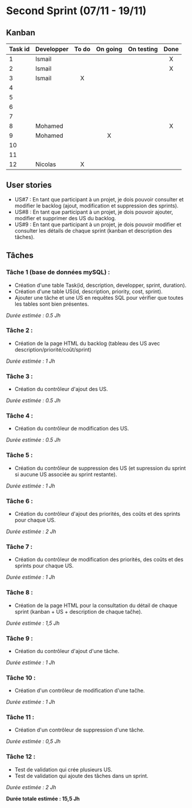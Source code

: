 # Second Sprint (07/11 - 19/11)

## Kanban
|Task id | Developper | To do | On going | On testing | Done |
| ---------- | ---------- | :-----: | :--------: | :----------: | :----: |
| 1 | Ismail | | | | X |
| 2 | Ismail | | | | X |
| 3 | Ismail | X | | | |
| 4 | | | | | |
| 5 | | | | | |
| 6 | | | | | |
| 7 | | | | | |
| 8 |Mohamed | | | | X |
| 9 |Mohamed | | X | | |
| 10 | | | | | |
| 11 | | | | | |
| 12 | Nicolas | X | | | |


## User stories
* US#7 : En tant que participant à un projet, je dois pouvoir consulter et modifier le backlog (ajout, modification et suppression des sprints). 
* US#8 : En tant que participant à un projet, je dois pouvoir ajouter, modifier et supprimer des US du backlog.	
* US#9 : En tant que participant à un projet, je dois pouvoir modifier et consulter les détails de chaque sprint (kanban et description des tâches).

## Tâches
### Tâche 1 (base de données mySQL) :
* Création d'une table Task(id, description, developper, sprint, duration). 
* Création d'une table US(id, description, priority, cost, sprint). 
* Ajouter une tâche et une US en requêtes SQL pour vérifier que toutes les tables sont bien présentes. 

*Durée estimée : 0.5 Jh*

### Tâche 2 :
* Création de la page HTML du backlog (tableau des US avec description/priorité/coût/sprint) 

*Durée estimée : 1 Jh*

### Tâche 3 :
* Création du contrôleur d'ajout des US.

*Durée estimée : 0.5 Jh*

### Tâche 4 :
* Création du contrôleur de modification des US.

*Durée estimée : 0.5 Jh*

### Tâche 5 :
* Création du contrôleur de suppression des US (et supression du sprint si aucune US associée au sprint restante).

*Durée estimée : 1 Jh*

### Tâche 6 :
* Création du contrôleur d'ajout des priorités, des coûts et des sprints pour chaque US.

*Durée estimée : 2 Jh*

### Tâche 7 :
* Création du contrôleur de modification des priorités, des coûts et des sprints pour chaque US.

*Durée estimée : 1 Jh*

### Tâche 8 :
* Création de la page HTML pour la consultation du détail de chaque sprint (kanban + US + description de chaque taĉhe).

*Durée estimée : 1,5 Jh*

### Tâche 9 :
* Création du contrôleur d'ajout d'une tâche.

*Durée estimée : 1 Jh*

### Tâche 10 :
* Création d'un contrôleur de modification d'une taĉhe.

*Durée estimée : 1 Jh*

### Tâche 11 :
* Création d'un contrôleur de suppression d'une tâche.

*Durée estimée : 0,5 Jh*

### Tâche 12 :
* Test de validation qui crée plusieurs US.
* Test de validation qui ajoute des tâches dans un sprint.

*Durée estimée : 2 Jh*


**Durée totale estimée : 15,5 Jh**
